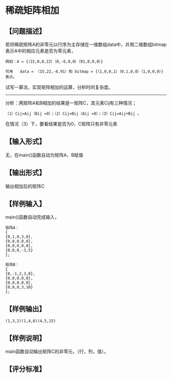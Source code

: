 # 稀疏矩阵相加

## 【问题描述】

若将稀疏矩阵A的非零元以行序为主存储在一维数组data中，并用二维数组bitmap表示A中的相应元素是否为零元素，

    例如：A = {（15,0,0,22）（0,-6,0,0）（91,0,0,0）} 

    可用   data = （15,22,-6,91）和 bitmap = {（1,0,0,1）（0,1,0,0）（1,0,0,0）}表示。

试写一算法，实现矩阵相加的运算，分析时间复杂度。

---

分析：两矩阵A和B相加的结果是一矩阵C，其元素Cij有三种情况；
```
（1）Cij=Aij（Bij =0）；（2）Cij=Bij（Aij =0）；（3）Cij=Aij+Bij 。
```
在情况（3）下，要看结果是否为0，C矩阵只有非零元素


## 【输入形式】

无，在main()函数自动为矩阵A、B赋值

## 【输出形式】

输出相加后的矩阵C

## 【样例输入】

main()函数自动完成输入，
```
矩阵A：
{
{0,1,0,3,0},
{0,0,0,0,0},
{0,0,0,0,0},
{0,0,0,-3,5}
};

矩阵B：
{
{0,-1,2,3,0},
{0,0,0,0,0},
{0,0,0,0,0},
{0,0,0,3,10}
};
```
## 【样例输出】
```
(1,3,2)(1,4,6)(4,5,15)
```
## 【样例说明】

main函数自动输出矩阵C的非零元，（行，列，值）。

## 【评分标准】